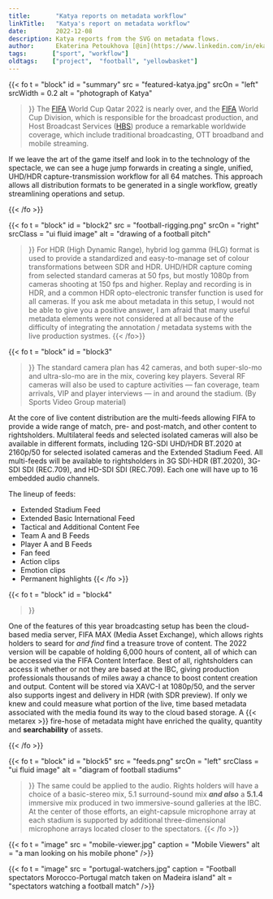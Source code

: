 ```yaml
---
title:       "Katya reports on metadata workflow"
linkTitle:   "Katya's report on metadata workflow"
date:        2022-12-08
description: Katya reports from the SVG on metadata flows.
author:      Ekaterina Petoukhova [@in](https://www.linkedin.com/in/ekaterina-petoukhova-84141959/)
tags:       ["sport", "workflow"] 
oldtags:    ["project",  "football", "yellowbasket"]
---
```


{{< fo t = "block" 
   id    = "summary"
   src   = "featured-katya.jpg"
   srcOn = "left"
   srcWidth = 0.2
   alt = "photograph of Katya" 
>}}
The [FIFA] World Cup Qatar 2022 is nearly over, and the [FIFA] World Cup Division, which is responsible for the broadcast production, and Host Broadcast Services ([HBS]) produce a remarkable worldwide coverage, which include
traditional broadcasting, OTT broadband and mobile streaming.

If we leave the art of the game itself and look in to the technology of the spectacle, we can see a huge jump forwards in creating a single, unified, UHD/HDR capture-transmission workflow for all 64 matches. This approach allows all distribution formats to be generated in a single workflow, greatly
streamlining operations and setup.

[Fifa]: https://www.fifa.com/
[HBS]:  https://www.hbs.tv/about-us/

{{< /fo >}}

<!-- ####################################################################### -->

{{< fo t = "block" 
  id    = "block2"
  src   = "football-rigging.png"
  srcOn = "right"
  srcClass = "ui fluid image"
  alt = "drawing of a football pitch"
>}}
For HDR (High Dynamic Range), hybrid log gamma (HLG) format is used to provide a
standardized and easy-to-manage set of colour transformations between SDR and
HDR. UHD/HDR capture coming from selected standard cameras at 50 fps, but
mostly 1080p from cameras shooting at 150 fps and higher. Replay and recording is
in HDR, and a common HDR opto-electronic transfer function is used for all
cameras. If you ask me about metadata in this setup, I would not be able to give
you a positive answer, I am afraid that many useful metadata elements were not
considered at all because of the difficulty of integrating the annotation /
metadata systems with the live production systmes.
{{< /fo>}}

{{< fo t = "block"
    id   = "block3"
>}}
The standard camera plan has 42 cameras, and both super-slo-mo and ultra-slo-mo
are in the mix, covering key players. Several RF cameras will also be used
to capture activities — fan coverage, team arrivals, VIP and player interviews —
in and around the stadium. (By Sports Video Group material)

At the core of live content distribution are the multi-feeds allowing FIFA to
provide a wide range of match, pre- and post-match, and other content to
rightsholders. Multilateral feeds and selected isolated cameras will also be
available in different formats, including 12G-SDI UHD/HDR BT.2020 at 2160p/50
for selected isolated cameras and the Extended Stadium Feed. All multi-feeds
will be available to rightsholders in 3G SDI-HDR (BT.2020), 3G-SDI SDI
(REC.709), and HD-SDI SDI (REC.709). Each one will have up to 16 embedded audio
channels.

The lineup of feeds:

* Extended Stadium Feed
* Extended Basic International Feed
* Tactical and Additional Content Fee
* Team A and B Feeds
* Player A and B Feeds
* Fan feed
* Action clips
* Emotion clips
* Permanent highlights
{{< /fo >}}

<!-- ####################################################################### -->

{{< fo t = "block"
  id    = "block4"
>}}

One of the features of this year broadcasting setup has been the cloud-based
media server, FIFA MAX (Media Asset Exchange), which allows rights holders to
seard for _and find_ find a treasure trove of content. The 2022 version will be
capable of holding 6,000 hours of content, all of which can be accessed via the
FIFA Content Interface. Best of all, rightsholders can access it whether or not
they are based at the IBC, giving production professionals thousands of miles
away a chance to boost content creation and output. Content will be stored via
XAVC-I at 1080p/50, and the server also supports ingest and delivery in HDR
(with SDR preview). If only we knew and could measure what portion of the live,
time based metadata associated with the media found its way to the cloud based
storage.  A {{< metarex >}} fire-hose of metadata might have enriched the quality,
quantity and **searchability** of assets.

{{< /fo >}}

<!-- ####################################################################### -->

{{< fo t = "block"
  id    = "block5"
  src   = "feeds.png"
  srcOn = "left"
  srcClass = "ui fluid image"
  alt = "diagram of football stadiums"
>}}
The same could be applied to the audio. Rights holders will have a choice of a
basic-stereo mix, 5.1 surround-sound mix **_and also_** a **5.1.4** immersive
mix produced in two immersive-sound galleries at the IBC. At the center of those
efforts, an eight-capsule microphone array at each stadium is supported by
additional three-dimensional microphone arrays located closer to the spectators.
{{< /fo >}}

{{< fo t = "image"
    src = "mobile-viewer.jpg"
    caption = "Mobile Viewers"
    alt = "a man looking on his mobile phone"
/>}}

{{< fo t = "image"
    src = "portugal-watchers.jpg"
    caption = "Football spectators Morocco-Portugal match taken on Madeira island"
    alt = "spectators watching a football match"
/>}}
